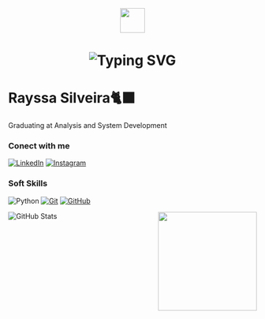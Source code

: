 <div align ="center">
<img align="center" width="50px" src="https://img.freepik.com/vetores-premium/letra-sr-luxo-logotipo-da-marca-premium_68880-780.jpg">
<h1>

<div align ="center">
<img align="" src="https://readme-typing-svg.demolab.com? font=Cyberpunk&weight=900&pause=1000&color=FF00F6&background=FFF10900&lines=Hello!+Be+Welcome+to+my+Profile!+:)" alt="Typing SVG" />
</h1>

<div align ="left">
<h1></a>
    <span>Rayssa Silveira🐈‍⬛</span></h1>

<p align="justify"> Graduating at Analysis and System Development</a></p>

### Conect with me

[![LinkedIn](https://img.shields.io/badge/LinkedIn-0000FF?style=for-the-badge&logo=linkedin)](https://www.linkedin.com/in/rayssa-silveira-141a47245) [![Instagram](https://img.shields.io/badge/Instagram-fff?style=for-the-badge&logo=Instagram)](https://www.instagram.com/ray_silveirs/)

### Soft Skills

![Python](https://img.shields.io/badge/Python-000?style=for-the-badge&logo=python&logoColor=30A3DC)
[![Git](https://img.shields.io/badge/Git-000?style=for-the-badge&logo=git&logoColor=E94D5F)](https://git-scm.com/doc) 
[![GitHub](https://img.shields.io/badge/GitHub-000?style=for-the-badge&logo=github&logoColor=30A3DC)](https://docs.github.com/)

<img align="right" width="200px" src="https://i.pinimg.com/564x/23/55/85/23558521e0e88682e7e1ef66e453f949.jpg?w=2000"></a>

<div align ="left">
    
![GitHub Stats](https://github-readme-stats.vercel.app/api?username=RAY-SILVER&theme=transparent&bg_color=000&borderFF00F6lor=30A3DC&show_icons=true&icon_color=FF00F6&title_color=FF00F6&text_color=FFF)
